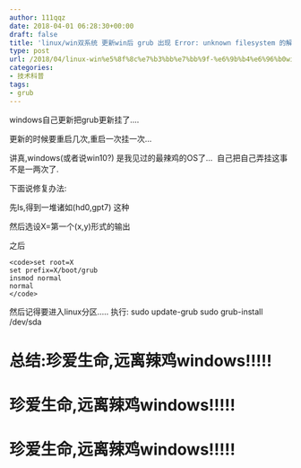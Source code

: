 ```yaml
---
author: 111qqz
date: 2018-04-01 06:28:30+00:00
draft: false
title: 'linux/win双系统 更新win后 grub 出现 Error: unknown filesystem 的解决办法'
type: post
url: /2018/04/linux-win%e5%8f%8c%e7%b3%bb%e7%bb%9f-%e6%9b%b4%e6%96%b0win%e5%90%8e-grub-%e5%87%ba%e7%8e%b0-error-unknown-filesystem-%e7%9a%84%e8%a7%a3%e5%86%b3%e5%8a%9e%e6%b3%95/
categories:
- 技术科普
tags:
- grub
---
```


windows自己更新把grub更新挂了....

更新的时候要重启几次,重启一次挂一次...

讲真,windows(或者说win10?) 是我见过的最辣鸡的OS了...  自己把自己弄挂这事不是一两次了.

下面说修复办法:

先ls,得到一堆诸如(hd0,gpt7) 这种

然后选设X=第一个(x,y)形式的输出

之后


    
    <code>set root=X
    set prefix=X/boot/grub
    insmod normal
    normal
    </code>



然后记得要进入linux分区.....
执行:
sudo update-grub
sudo grub-install /dev/sda



# 总结:**珍爱生命,远离辣鸡windows!!!!!**





# **珍爱生命,远离辣鸡windows!!!!!**





# **珍爱生命,远离辣鸡windows!!!!!**




